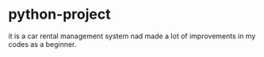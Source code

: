 # python-project
it is a car rental management system nad made a lot of improvements in my codes as a beginner.
